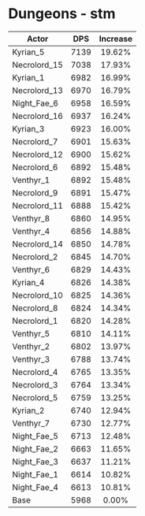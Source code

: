 # Dungeons - stm
| Actor | DPS | Increase |
|---|:---:|:---:|
|Kyrian_5|7139|19.62%|
|Necrolord_15|7038|17.93%|
|Kyrian_1|6982|16.99%|
|Necrolord_13|6970|16.79%|
|Night_Fae_6|6958|16.59%|
|Necrolord_16|6937|16.24%|
|Kyrian_3|6923|16.00%|
|Necrolord_7|6901|15.63%|
|Necrolord_12|6900|15.62%|
|Necrolord_6|6892|15.48%|
|Venthyr_1|6892|15.48%|
|Necrolord_9|6891|15.47%|
|Necrolord_11|6888|15.42%|
|Venthyr_8|6860|14.95%|
|Venthyr_4|6856|14.88%|
|Necrolord_14|6850|14.78%|
|Necrolord_2|6845|14.70%|
|Venthyr_6|6829|14.43%|
|Kyrian_4|6826|14.38%|
|Necrolord_10|6825|14.36%|
|Necrolord_8|6824|14.34%|
|Necrolord_1|6820|14.28%|
|Venthyr_5|6810|14.11%|
|Venthyr_2|6802|13.97%|
|Venthyr_3|6788|13.74%|
|Necrolord_4|6765|13.35%|
|Necrolord_3|6764|13.34%|
|Necrolord_5|6759|13.25%|
|Kyrian_2|6740|12.94%|
|Venthyr_7|6730|12.77%|
|Night_Fae_5|6713|12.48%|
|Night_Fae_2|6663|11.65%|
|Night_Fae_3|6637|11.21%|
|Night_Fae_1|6614|10.82%|
|Night_Fae_4|6613|10.81%|
|Base|5968|0.00%|
